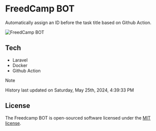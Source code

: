 # FreedCamp BOT

Automatically assign an ID before the task title based on Github Action.

![FreedCamp BOT](https://repository-images.githubusercontent.com/737932867/7d34798b-2680-471c-b089-a78a718d3d6a)

## Tech

- Laravel
- Docker
- Github Action

> [!NOTE]  
> History last updated on Saturday, May 25th, 2024, 4:39:33 PM

## License

The Freedcamp BOT is open-sourced software licensed under the [MIT license](https://opensource.org/licenses/MIT).
